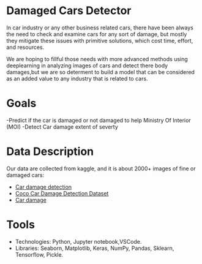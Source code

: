 # Damaged Cars Detector
In car industry or any other business related cars, there have been always the need to check and examine cars for any sort of damage, but mostly they mitigate these issues with primitive solutions, which cost time, effort, and resources. 

We are hoping to fillful those needs with more advanced methods using deeplearning in analyzing images of cars and detect there body damages,but we are so determent to build a model that can be considered as an added value to any industry that is related to cars.

# Goals
-Predict if the car is damaged or not damaged to help Ministry Of Interior (MOI) 
-Detect Car damage extent of severty

# Data Description
Our data are collected from kaggle, and it is about 2000+ images of fine or damaged cars:
 * [Car damage detection](https://www.kaggle.com/anujms/car-damage-detection)
 * [Coco Car Damage Detection Dataset](https://www.kaggle.com/lplenka/coco-car-damage-detection-dataset)
 * [Car damage](https://www.kaggle.com/mohitagarwal816/car-damage)

# Tools
* Technologies: Python, Jupyter notebook,VSCode.
* Libraries: Seaborn, Matplotlib, Keras, NumPy, Pandas, Sklearn, Tensorflow, Pickle.
